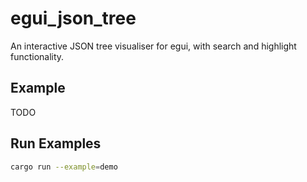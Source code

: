 # egui_json_tree

An interactive JSON tree visualiser for egui, with search and highlight functionality.

## Example

TODO

## Run Examples

```bash
cargo run --example=demo
```
